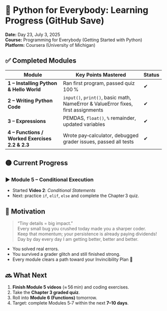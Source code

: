 # 🐍 Python for Everybody: Learning Progress (GitHub Save)

**Date:** Day 23, July 3, 2025  
**Course:** Programming for Everybody (Getting Started with Python)  
**Platform:** Coursera (University of Michigan)

## ✅ Completed Modules

| Module | Key Points Mastered | Status |
|--------|--------------------|--------|
| **1 – Installing Python & Hello World** | Ran first program, passed quiz 100 % | ✔ |
| **2 – Writing Python Code** | `input()`, `print()`, basic math, NameError & ValueError fixes, first assignments | ✔ |
| **3 – Expressions** | PEMDAS, `float()`, `%` remainder, updated variables | ✔ |
| **4 – Functions / Worked Exercises 2.2 & 2.3** | Wrote pay‑calculator, debugged grader issues, passed all tests | ✔ |

## 🟡 Current Progress

### ▶️ Module 5 – Conditional Execution
* Started **Video 2**: *Conditional Statements*
* Next: practice `if`, `elif`, `else` and complete the Chapter 3 quiz.

## 🌟 Motivation
> “Tiny details = big impact.”  
> Every small bug you crushed today made you a sharper coder.  
> Keep that momentum; your persistence is already paying dividends!
> Day by day every day I am getting better, better and better.

* You solved real errors.  
* You survived a grader glitch and still finished strong.  
* Every module clears a path toward your Invincibility Plan 🚀

## 🔜 What Next
1. **Finish Module 5 videos** (≈ 56 min) and coding exercises.  
2. Take the **Chapter 3 graded quiz**.  
3. Roll into **Module 6 (Functions)** tomorrow.  
4. Target: complete Modules 5‑7 within the next **7–10 days**.



